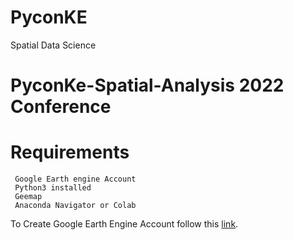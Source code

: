 # PyconKE
Spatial Data Science



# PyconKe-Spatial-Analysis 2022 Conference

 
# Requirements

```
 Google Earth engine Account
 Python3 installed
 Geemap
 Anaconda Navigator or Colab
```
To Create Google Earth Engine Account follow this [link](https://code.earthengine.google.com/).
